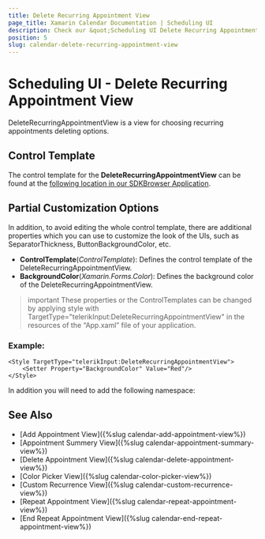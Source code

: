 ```yaml
---
title: Delete Recurring Appointment View
page_title: Xamarin Calendar Documentation | Scheduling UI
description: Check our &quot;Scheduling UI Delete Recurring Appointment View&quot; documentation article for Telerik Calendar for Xamarin control.
position: 5
slug: calendar-delete-recurring-appointment-view
---
```


# Scheduling UI - Delete Recurring Appointment View

DeleteRecurringAppointmentView is a view for choosing recurring appointments deleting options.

## Control Template

The control template for the **DeleteRecurringAppointmentView** can be found at the [following location in our SDKBrowser Application](https://github.com/telerik/xamarin-forms-sdk/blob/master/XamarinSDK/SDKBrowser/SDKBrowser/Examples/CalendarControl/SchedulingCategory/SchedulingUIViews/DeleteRecurringAppointmentView.xaml).

## Partial Customization Options 

In addition, to avoid editing the whole control template, there are additional properties which you can use to customize the look of the UIs, such as SeparatorThickness, ButtonBackgroundColor, etc.  

* **ControlTemplate**(*ControlTemplate*): Defines the control template of the DeleteRecurringAppointmentView.
* **BackgroundColor**(*Xamarin.Forms.Color*): Defines the background color of the DeleteRecurringAppointmentView.

>important These properties or the ControlTemplates can be changed by applying style with TargetType="telerikInput:DeleteRecurringAppointmentView" in the resources of the “App.xaml” file of your application. 

### Example:

```XAML
<Style TargetType="telerikInput:DeleteRecurringAppointmentView">
    <Setter Property="BackgroundColor" Value="Red"/>
</Style>
```

In addition you will need to add the following namespace: 

<snippet id='xmlns-telerikinput'/>

## See Also

* [Add Appointment View]({%slug calendar-add-appointment-view%})
* [Appointment Summery View]({%slug calendar-appointment-summary-view%})
* [Delete Appointment View]({%slug calendar-delete-appointment-view%})
* [Color Picker View]({%slug calendar-color-picker-view%})
* [Custom Recurrence View]({%slug calendar-custom-recurrence-view%})
* [Repeat Appointment View]({%slug calendar-repeat-appointment-view%})
* [End Repeat Appointment View]({%slug calendar-end-repeat-appointment-view%})
